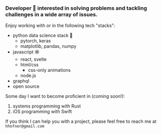 ### Developer 💁 interested in solving problems and tackling challenges in a wide array of issues.

Enjoy working with or in the following tech "stacks":

- python data science stack 🐍
    - pytorch, keras
    - matplotlib, pandas, numpy
- javascript 🕸️
    - react, svelte
    - html/css
      - css-only animations
    - node.js
- graphql
- open source 

Some day I want to become proficient in (coming soon!):
1. systems programming with Rust
2. iOS programming with Swift

If you think I can help you with a project, please feel free to reach me at `hhofner@gmail.com`
